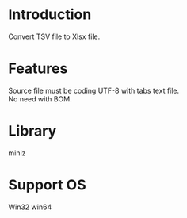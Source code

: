 # Introduction
Convert TSV file to Xlsx file.

# Features
Source file must be coding UTF-8 with tabs text file.\
No need with BOM.

# Library 
miniz

# Support OS
Win32 win64
